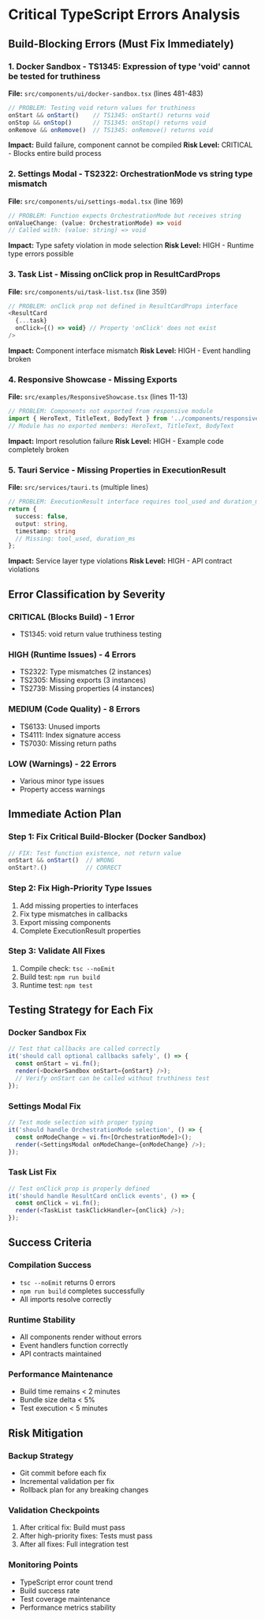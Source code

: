 # Critical TypeScript Errors Analysis

## Build-Blocking Errors (Must Fix Immediately)

### 1. Docker Sandbox - TS1345: Expression of type 'void' cannot be tested for truthiness

**File:** `src/components/ui/docker-sandbox.tsx` (lines 481-483)
```typescript
// PROBLEM: Testing void return values for truthiness
onStart && onStart()    // TS1345: onStart() returns void
onStop && onStop()      // TS1345: onStop() returns void  
onRemove && onRemove()  // TS1345: onRemove() returns void
```

**Impact:** Build failure, component cannot be compiled
**Risk Level:** CRITICAL - Blocks entire build process

### 2. Settings Modal - TS2322: OrchestrationMode vs string type mismatch

**File:** `src/components/ui/settings-modal.tsx` (line 169)
```typescript
// PROBLEM: Function expects OrchestrationMode but receives string
onValueChange: (value: OrchestrationMode) => void
// Called with: (value: string) => void
```

**Impact:** Type safety violation in mode selection
**Risk Level:** HIGH - Runtime type errors possible

### 3. Task List - Missing onClick prop in ResultCardProps

**File:** `src/components/ui/task-list.tsx` (line 359)
```typescript
// PROBLEM: onClick prop not defined in ResultCardProps interface
<ResultCard 
  {...task}
  onClick={() => void} // Property 'onClick' does not exist
/>
```

**Impact:** Component interface mismatch
**Risk Level:** HIGH - Event handling broken

### 4. Responsive Showcase - Missing Exports

**File:** `src/examples/ResponsiveShowcase.tsx` (lines 11-13)
```typescript
// PROBLEM: Components not exported from responsive module
import { HeroText, TitleText, BodyText } from '../components/responsive';
// Module has no exported members: HeroText, TitleText, BodyText
```

**Impact:** Import resolution failure
**Risk Level:** HIGH - Example code completely broken

### 5. Tauri Service - Missing Properties in ExecutionResult

**File:** `src/services/tauri.ts` (multiple lines)
```typescript
// PROBLEM: ExecutionResult interface requires tool_used and duration_ms
return {
  success: false,
  output: string,
  timestamp: string
  // Missing: tool_used, duration_ms
};
```

**Impact:** Service layer type violations
**Risk Level:** HIGH - API contract violations

## Error Classification by Severity

### CRITICAL (Blocks Build) - 1 Error
- TS1345: void return value truthiness testing

### HIGH (Runtime Issues) - 4 Errors  
- TS2322: Type mismatches (2 instances)
- TS2305: Missing exports (3 instances)
- TS2739: Missing properties (4 instances)

### MEDIUM (Code Quality) - 8 Errors
- TS6133: Unused imports
- TS4111: Index signature access
- TS7030: Missing return paths

### LOW (Warnings) - 22 Errors
- Various minor type issues
- Property access warnings

## Immediate Action Plan

### Step 1: Fix Critical Build-Blocker (Docker Sandbox)
```typescript
// FIX: Test function existence, not return value
onStart && onStart()  // WRONG
onStart?.()           // CORRECT
```

### Step 2: Fix High-Priority Type Issues
1. Add missing properties to interfaces
2. Fix type mismatches in callbacks  
3. Export missing components
4. Complete ExecutionResult properties

### Step 3: Validate All Fixes
1. Compile check: `tsc --noEmit`
2. Build test: `npm run build`
3. Runtime test: `npm test`

## Testing Strategy for Each Fix

### Docker Sandbox Fix
```typescript
// Test that callbacks are called correctly
it('should call optional callbacks safely', () => {
  const onStart = vi.fn();
  render(<DockerSandbox onStart={onStart} />);
  // Verify onStart can be called without truthiness test
});
```

### Settings Modal Fix  
```typescript
// Test mode selection with proper typing
it('should handle OrchestrationMode selection', () => {
  const onModeChange = vi.fn<[OrchestrationMode]>();
  render(<SettingsModal onModeChange={onModeChange} />);
});
```

### Task List Fix
```typescript
// Test onClick prop is properly defined
it('should handle ResultCard onClick events', () => {
  const onClick = vi.fn();
  render(<TaskList taskClickHandler={onClick} />);
});
```

## Success Criteria

### Compilation Success
- `tsc --noEmit` returns 0 errors
- `npm run build` completes successfully
- All imports resolve correctly

### Runtime Stability  
- All components render without errors
- Event handlers function correctly
- API contracts maintained

### Performance Maintenance
- Build time remains < 2 minutes
- Bundle size delta < 5%
- Test execution < 5 minutes

## Risk Mitigation

### Backup Strategy
- Git commit before each fix
- Incremental validation per fix
- Rollback plan for any breaking changes

### Validation Checkpoints
1. After critical fix: Build must pass
2. After high-priority fixes: Tests must pass  
3. After all fixes: Full integration test

### Monitoring Points
- TypeScript error count trend
- Build success rate
- Test coverage maintenance
- Performance metrics stability